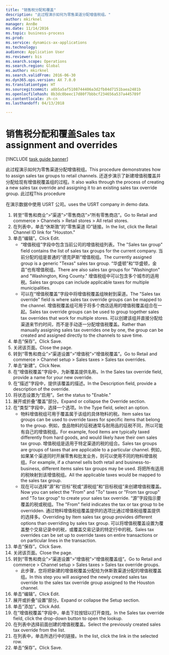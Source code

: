 ```yaml
--- 
title: "销售税分配和覆盖"
description: "此过程演示如何为零售渠道分配增值税组。"
author: mkirknel
manager: AnnBe
ms.date: 11/14/2016
ms.topic: business-process
ms.prod: 
ms.service: dynamics-ax-applications
ms.technology: 
audience: Application User
ms.reviewer: bis
ms.search.scope: Operations
ms.search.region: Global
ms.author: mkirknel
ms.search.validFrom: 2016-06-30
ms.dyn365.ops.version: AX 7.0.0
ms.translationtype: HT
ms.sourcegitcommit: a8b5a5af5108744406a3d2fb84d7151baea2481b
ms.openlocfilehash: 8b3dc0beec17d80f7bbbcf234656a537a445789f
ms.contentlocale: zh-cn
ms.lasthandoff: 04/13/2018

---
```

# <a name="sales-tax-assignment-and-overrides"></a><span data-ttu-id="067af-103">销售税分配和覆盖</span><span class="sxs-lookup"><span data-stu-id="067af-103">Sales tax assignment and overrides</span></span>

[!INCLUDE [task guide banner](../../includes/task-guide-banner.md)]

<span data-ttu-id="067af-104">此过程演示如何为零售渠道分配增值税组。</span><span class="sxs-lookup"><span data-stu-id="067af-104">This procedure demonstrates how to assign sales tax groups to retail channels.</span></span> <span data-ttu-id="067af-105">还逐步演示了新建增值税覆盖并分配给现有增值税覆盖组的过程。</span><span class="sxs-lookup"><span data-stu-id="067af-105">It also walks through the process of creating a new sales tax override and assigning it to an existing sales tax override group.</span></span> <span data-ttu-id="067af-106">此过程</span><span class="sxs-lookup"><span data-stu-id="067af-106">This procedure</span></span>

<span data-ttu-id="067af-107">在演示数据中使用 USRT 公司。</span><span class="sxs-lookup"><span data-stu-id="067af-107">uses the USRT company in demo data.</span></span>

1. <span data-ttu-id="067af-108">转至“零售和商业”>“渠道”>“零售商店”>“所有零售商店”。</span><span class="sxs-lookup"><span data-stu-id="067af-108">Go to Retail and commerce > Channels > Retail stores > All retail stores.</span></span>
2. <span data-ttu-id="067af-109">在列表中，单击“休斯敦”的“零售渠道 ID”链接。</span><span class="sxs-lookup"><span data-stu-id="067af-109">In the list, click the Retail Channel ID link for "Houston."</span></span>
3. <span data-ttu-id="067af-110">单击“编辑”。</span><span class="sxs-lookup"><span data-stu-id="067af-110">Click Edit.</span></span>
    * <span data-ttu-id="067af-111">“增值税组”字段中包含当前公司的增值税组列表。</span><span class="sxs-lookup"><span data-stu-id="067af-111">The "Sales tax group" field contains the list of sales tax groups for the current company.</span></span> <span data-ttu-id="067af-112">当前分配的组是普通的“德克萨斯”增值税组。</span><span class="sxs-lookup"><span data-stu-id="067af-112">The currently assigned group is a generic "Texas" sales tax group.</span></span> <span data-ttu-id="067af-113">“华盛顿”和“华盛顿，金县”也有增值税组。</span><span class="sxs-lookup"><span data-stu-id="067af-113">There are also sales tax groups for "Washington" and "Washington, King County."</span></span> <span data-ttu-id="067af-114">增值税组中可以包含多个城市的适用税。</span><span class="sxs-lookup"><span data-stu-id="067af-114">Sales tax groups can include applicable taxes for multiple municipalities.</span></span>  
    * <span data-ttu-id="067af-115">可以在“增值税覆盖”字段中将增值税覆盖组映射到渠道。</span><span class="sxs-lookup"><span data-stu-id="067af-115">The "Sales tax override" field is where sales tax override groups can be mapped to the channel.</span></span> <span data-ttu-id="067af-116">增值税覆盖组可用于将多个商店适用的增值税覆盖组合在一起。</span><span class="sxs-lookup"><span data-stu-id="067af-116">Sales tax override groups can be used to group together sales tax overrides that work for multiple stores.</span></span> <span data-ttu-id="067af-117">可以创建该组并直接分配给渠道来节约时间，而不是手动逐一分配增值税覆盖。</span><span class="sxs-lookup"><span data-stu-id="067af-117">Rather than manually assigning sales tax overrides one by one, the group can be created and assigned directly to the channels to save time.</span></span>  
4. <span data-ttu-id="067af-118">单击“保存”。</span><span class="sxs-lookup"><span data-stu-id="067af-118">Click Save.</span></span>
5. <span data-ttu-id="067af-119">关闭该页面。</span><span class="sxs-lookup"><span data-stu-id="067af-119">Close the page.</span></span>
6. <span data-ttu-id="067af-120">转到“零售和商业”>“渠道设置”>“增值税”>“增值税覆盖”。</span><span class="sxs-lookup"><span data-stu-id="067af-120">Go to Retail and commerce > Channel setup > Sales taxes > Sales tax overrides.</span></span>
7. <span data-ttu-id="067af-121">单击“新建”。</span><span class="sxs-lookup"><span data-stu-id="067af-121">Click New.</span></span>
8. <span data-ttu-id="067af-122">在“增值税覆盖”字段中，为新覆盖提供名称。</span><span class="sxs-lookup"><span data-stu-id="067af-122">In the Sales tax override field, provide a name for your new override.</span></span>
9. <span data-ttu-id="067af-123">在“描述”字段中，提供该覆盖的描述。</span><span class="sxs-lookup"><span data-stu-id="067af-123">In the Description field, provide a description of the override.</span></span>
10. <span data-ttu-id="067af-124">将状态设置为“启用”。</span><span class="sxs-lookup"><span data-stu-id="067af-124">Set the status to "Enable."</span></span>
11. <span data-ttu-id="067af-125">展开或折叠“覆盖”部分。</span><span class="sxs-lookup"><span data-stu-id="067af-125">Expand or collapse the Override section.</span></span>
12. <span data-ttu-id="067af-126">在“类型”字段中，选择一个选项。</span><span class="sxs-lookup"><span data-stu-id="067af-126">In the Type field, select an option.</span></span>
    * <span data-ttu-id="067af-127">物料增值税组可用于覆盖属于该组的具体物料的税。</span><span class="sxs-lookup"><span data-stu-id="067af-127">Item sales tax groups can be used to override taxes for specific items that belong to the group.</span></span> <span data-ttu-id="067af-128">例如，食品物料的征税通常与耐用品的征税不同，所以可能有自己的增值税组。</span><span class="sxs-lookup"><span data-stu-id="067af-128">For example, food items are typically taxed differently from hard goods, and would likely have their own sales tax group.</span></span>     <span data-ttu-id="067af-129">增值税组是适用于特定渠道的税的组合。</span><span class="sxs-lookup"><span data-stu-id="067af-129">Sales tax groups are groups of taxes that are applicable to a particular channel.</span></span> <span data-ttu-id="067af-130">例如，如果某个渠道同时开展零售和批发业务，则可以使用不同的物料增值税组。</span><span class="sxs-lookup"><span data-stu-id="067af-130">For example, if a channel sells both retail and business-to-business, different items sales tax groups may be used.</span></span> <span data-ttu-id="067af-131">将把所有适用的税映射到该增值税组。</span><span class="sxs-lookup"><span data-stu-id="067af-131">All the applicable taxes would be mapped to the sales tax group.</span></span>  
    * <span data-ttu-id="067af-132">现在可以选择“源”和“目标”税或“源税组”和“目标税组”来创建增值税覆盖。</span><span class="sxs-lookup"><span data-stu-id="067af-132">Now you can select the "From" and "To" taxes or "From tax group" and "To tax group" to create your sales tax override.</span></span>    <span data-ttu-id="067af-133">“源”字段指示要覆盖的税或税组。</span><span class="sxs-lookup"><span data-stu-id="067af-133">The "From" field indicates the tax or tax group to be overridden.</span></span> <span data-ttu-id="067af-134">通过物料增值税组覆盖提供的选项比通过增值税组覆盖提供的选择多。</span><span class="sxs-lookup"><span data-stu-id="067af-134">Overriding by Item sales tax group provides different options than overriding by sales tax group.</span></span>    <span data-ttu-id="067af-135">可以将增值税覆盖设置为覆盖整个交易记录中的税，或覆盖交易记录的特定行中的税。</span><span class="sxs-lookup"><span data-stu-id="067af-135">Sales tax overrides can be set up to override taxes on entire transactions or on particular lines in the transaction.</span></span>  
13. <span data-ttu-id="067af-136">单击“保存”。</span><span class="sxs-lookup"><span data-stu-id="067af-136">Click Save.</span></span>
14. <span data-ttu-id="067af-137">关闭该页面。</span><span class="sxs-lookup"><span data-stu-id="067af-137">Close the page.</span></span>
15. <span data-ttu-id="067af-138">转到“零售和商业”>“渠道设置”>“增值税”>“增值税覆盖组”。</span><span class="sxs-lookup"><span data-stu-id="067af-138">Go to Retail and commerce > Channel setup > Sales taxes > Sales tax override groups.</span></span>
    * <span data-ttu-id="067af-139">此步骤，您将把新建的增值税覆盖分配给为休斯敦渠道分配的增值税覆盖组。</span><span class="sxs-lookup"><span data-stu-id="067af-139">In this step you will assigned the newly created sales tax override to the sales tax override group assigned to the Houston channel.</span></span>  
16. <span data-ttu-id="067af-140">单击“编辑”。</span><span class="sxs-lookup"><span data-stu-id="067af-140">Click Edit.</span></span>
17. <span data-ttu-id="067af-141">展开或折叠“设置”部分。</span><span class="sxs-lookup"><span data-stu-id="067af-141">Expand or collapse the Setup section.</span></span>
18. <span data-ttu-id="067af-142">单击“添加”。</span><span class="sxs-lookup"><span data-stu-id="067af-142">Click Add.</span></span>
19. <span data-ttu-id="067af-143">在“增值税覆盖”字段中，单击下拉按钮以打开查找。</span><span class="sxs-lookup"><span data-stu-id="067af-143">In the Sales tax override field, click the drop-down button to open the lookup.</span></span>
20. <span data-ttu-id="067af-144">在列表中选择前面创建的增值税覆盖。</span><span class="sxs-lookup"><span data-stu-id="067af-144">Select the previously created sales tax override from the list.</span></span>
21. <span data-ttu-id="067af-145">在列表中，单击所选行中的链接。</span><span class="sxs-lookup"><span data-stu-id="067af-145">In the list, click the link in the selected row.</span></span>
22. <span data-ttu-id="067af-146">单击“保存”。</span><span class="sxs-lookup"><span data-stu-id="067af-146">Click Save.</span></span>


